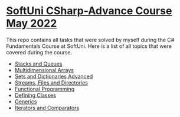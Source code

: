 # [SoftUni CSharp-Advance Course May 2022](https://softuni.bg/trainings/3699/csharp-advanced-may-2022#lesson-39783)
This repo contains all tasks that were solved by myself during the C# Fundamentals Course at SoftUni. 
Here is a list of all topics that were covered during the course.
* [Stacks and Queues](https://github.com/st-iliev/CSharp-Advance/tree/main/Stacks%20and%20Queues%20-%20Exercise)
* [Multidimensional Arrays](https://github.com/st-iliev/CSharp-Advance/tree/main/Multidimensional%20Arrays%20-%20Exercise)
* [Sets and Dictionaries Advanced](https://github.com/st-iliev/CSharp-Advance/tree/main/Sets%20and%20Dictionaries%20Advanced%20-%20Exercise)
* [Streams, Files and Directories](https://github.com/st-iliev/CSharp-Advance/tree/main/Streams%2C%20Files%20and%20Directories%20-%20Exercises)
* [Functional Programming](https://github.com/st-iliev/CSharp-Advance/tree/main/Functional%20Programming%20-%20Exercise)
* [Defining Classes](https://github.com/st-iliev/CSharp-Advance/tree/main/Difining%20Classes)
* [Generics](https://github.com/st-iliev/CSharp-Advance/tree/main/Generic%20-%20Exercises)
* [Iterators and Comparators](https://github.com/st-iliev/CSharp-Advance/tree/main/Iterators%20and%20Comparators%20-%20Exercise)
